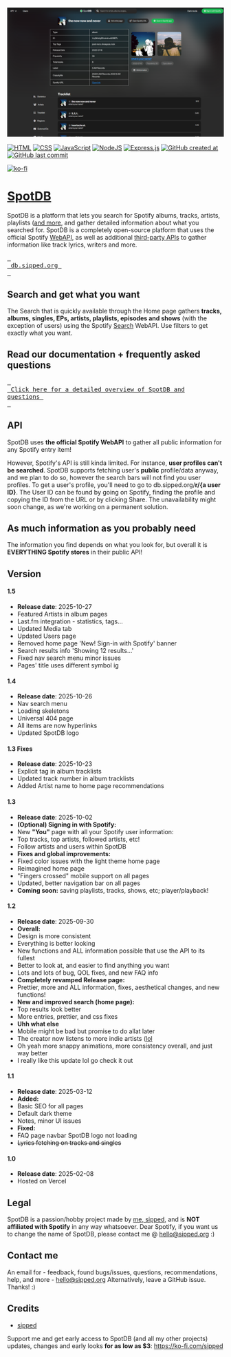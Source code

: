 ![db.sipped.org header](https://raw.githubusercontent.com/sippedaway/SpotDB/refs/heads/main/github/spotdb_1.5preview.png)

[![HTML](https://img.shields.io/badge/HTML-%23E34F26.svg?logo=html5&logoColor=white)](#)
[![CSS](https://img.shields.io/badge/CSS-1572B6?logo=css3&logoColor=fff)](#)
[![JavaScript](https://img.shields.io/badge/JavaScript-F7DF1E?logo=javascript&logoColor=000)](#)
[![NodeJS](https://img.shields.io/badge/Node.js-6DA55F?logo=node.js&logoColor=white)](#)
[![Express.js](https://img.shields.io/badge/Express.js-%23404d59.svg?logo=express&logoColor=%2361DAFB)](#)
[![GitHub created at](https://img.shields.io/github/created-at/sippedaway/SpotDB)](#)
[![GitHub last commit](https://img.shields.io/github/last-commit/sippedaway/SpotDB)](#)


[![ko-fi](https://ko-fi.com/img/githubbutton_sm.svg)](https://ko-fi.com/K3K31AMKAQ)

# [SpotDB](https://db.sipped.org/)
SpotDB is a platform that lets you search for Spotify albums, tracks, artists, playlists ([and more](#As-much-information-as-you-probably-need), and gather detailed information about what you searched for. SpotDB is a completely open-source platform that uses the official Spotify [WebAPI](https://developer.spotify.com/documentation/web-api/), as well as additional [third-party APIs](#API) to gather information like track lyrics, writers and more.

[<kbd> <br> db.sipped.org <br> </kbd>](https://db.sipped.org)

## Search and get what you want
The Search that is quickly available through the Home page gathers <b>tracks, albums, singles, EPs, artists, playlists, episodes and shows</b> (with the exception of users) using the Spotify [Search](https://developer.spotify.com/documentation/web-api/reference/search) WebAPI. Use filters to get exactly what you want.

## Read our documentation + frequently asked questions
[<kbd> <br> Click here for a detailed overview of SpotDB and questions <br> </kbd>](https://db.sipped.org/faq)

## API
SpotDB uses **the official Spotify WebAPI** to gather all public information for any Spotify entry item!

However, Spotify's API is still kinda limited. For instance, **user profiles can't be searched**. SpotDB supports fetching user's **public** profile/data anyway, and we plan to do so, however the search bars will not find you user profiles. To get a user's profile, you'll need to go to db.sipped.org/**r/{a user ID}**. The User ID can be found by going on Spotify, finding the profile and copying the ID from the URL or by clicking Share. The unavailability might soon change, as we're working on a permanent solution.

## As much information as you probably need
The information you find depends on what you look for, but overall it is **EVERYTHING Spotify stores** in their public API!

## Version
#### 1.5
- **Release date**: 2025-10-27
- Featured Artists in album pages
- Last.fm integration - statistics, tags...
- Updated Media tab
- Updated Users page
- Removed home page 'New! Sign-in with Spotify' banner
- Search results info 'Showing 12 results...'
- Fixed nav search menu minor issues
- Pages' title uses different symbol ig
#### 1.4
- **Release date**: 2025-10-26
- Nav search menu
- Loading skeletons
- Universal 404 page
- All items are now hyperlinks
- Updated SpotDB logo
#### 1.3 Fixes
- **Release date**: 2025-10-23
- Explicit tag in album tracklists
- Updated track number in album tracklists
- Added Artist name to home page recommendations 
#### 1.3
- **Release date**: 2025-10-02
- **(Optional) Signing in with Spotify:**
- New __"You"__ page with all your Spotify user information:
- Top tracks, top artists, followed artists, etc!
- Follow artists and users within SpotDB
- **Fixes and global improvements:**
- Fixed color issues with the light theme home page
- Reimagined home page
- "Fingers crossed" mobile support on all pages
- Updated, better navigation bar on all pages
- **Coming soon:** saving playlists, tracks, shows, etc; player/playback!
#### 1.2 
- **Release date**: 2025-09-30
- **Overall:**
- Design is more consistent
- Everything is better looking
- New functions and ALL information possible that use the API to its fullest
- Better to look at, and easier to find anything you want
- Lots and lots of bug, QOL fixes, and new FAQ info
- **Completely revamped Release page:**
- Prettier, more and ALL information, fixes, aesthetical changes, and new functions!
- **New and improved search (home page):**
- Top results look better
- More entries, prettier, and css fixes
- **Uhh what else**
- Mobile might be bad but promise to do allat later
- The creator now listens to more indie artists ([lol](https://db.sipped.org/r/1JqSKahgRfnmk4rw82BBTL)
- Oh yeah more snappy animations, more consistency overall, and just way better
- I really like this update lol go check it out
#### 1.1
- **Release date**: 2025-03-12
- **Added:**
- Basic SEO for all pages
- Default dark theme
- Notes, minor UI issues
- **Fixed:**
- FAQ page navbar SpotDB logo not loading
- ~~Lyrics fetching on tracks and singles~~
#### 1.0
- **Release date**: 2025-02-08
- Hosted on Vercel

## Legal
SpotDB is a passion/hobby project made by [me, sipped,](https://github.com/sippedaway) and is **NOT affiliated with Spotify** in any way whatsoever.
Dear Spotify, if you want us to change the name of SpotDB, please contact me @ hello@sipped.org :)

## Contact me
An email for - feedback, found bugs/issues, questions, recommendations, help, and more - hello@sipped.org
Alternatively, leave a GitHub issue. Thanks! :)

## Credits
- [sipped](https://github.com/sippedaway)

Support me and get early access to SpotDB (and all my other projects) updates, changes and early looks __for as low as $3__: https://ko-fi.com/sipped
